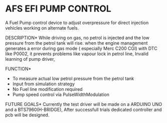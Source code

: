 # AFS EFI PUMP CONTROL
A Fuel Pump control device to adjust overpressure for direct injection vehicles working on alternate fuels.

DESCRIPTION*
While driving on gas, no petrol is injected and the low pressure from the petrol tank will rise. when the engine management  generates a error during gas mode ( especially Merc C200 CGI) with DTC like P0002, it prevents problems like vapour lock in petrol line, Invalid learning of pump driver,  

FUNCTION*
- To measure actual low petrol pressure from the petrol tank
- Input from simulation strategy
- No Fuel line modification required
- Pump speed control via PulseWidthModulation

FUTURE GOALS*
Currently the test driver will be made on a ARDUINO UNO and a BTS7960(H-BRIDGE), After successfull trials dedicated controller and pcb will be designed.
